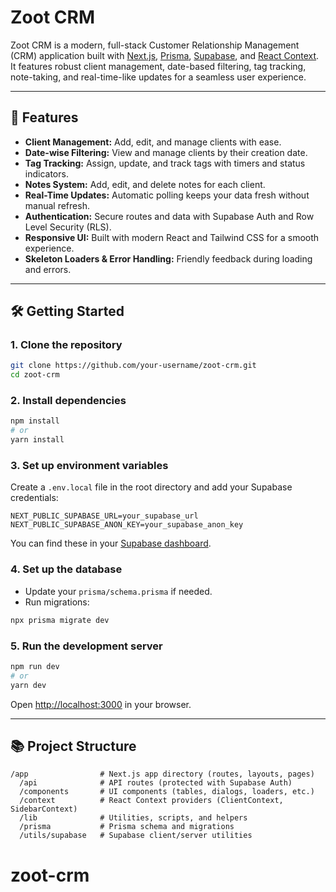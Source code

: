 # Zoot CRM

Zoot CRM is a modern, full-stack Customer Relationship Management (CRM) application built with [Next.js](https://nextjs.org), [Prisma](https://www.prisma.io/), [Supabase](https://supabase.com/), and [React Context](https://react.dev/reference/react/createContext). It features robust client management, date-based filtering, tag tracking, note-taking, and real-time-like updates for a seamless user experience.

---

## 🚀 Features

- **Client Management:** Add, edit, and manage clients with ease.
- **Date-wise Filtering:** View and manage clients by their creation date.
- **Tag Tracking:** Assign, update, and track tags with timers and status indicators.
- **Notes System:** Add, edit, and delete notes for each client.
- **Real-Time Updates:** Automatic polling keeps your data fresh without manual refresh.
- **Authentication:** Secure routes and data with Supabase Auth and Row Level Security (RLS).
- **Responsive UI:** Built with modern React and Tailwind CSS for a smooth experience.
- **Skeleton Loaders & Error Handling:** Friendly feedback during loading and errors.

---

## 🛠️ Getting Started

### 1. Clone the repository

```bash
git clone https://github.com/your-username/zoot-crm.git
cd zoot-crm
```

### 2. Install dependencies

```bash
npm install
# or
yarn install
```

### 3. Set up environment variables

Create a `.env.local` file in the root directory and add your Supabase credentials:

```env
NEXT_PUBLIC_SUPABASE_URL=your_supabase_url
NEXT_PUBLIC_SUPABASE_ANON_KEY=your_supabase_anon_key
```

You can find these in your [Supabase dashboard](https://supabase.com/dashboard/project/_/settings/api).

### 4. Set up the database

- Update your `prisma/schema.prisma` if needed.
- Run migrations:

```bash
npx prisma migrate dev
```

### 5. Run the development server

```bash
npm run dev
# or
yarn dev
```

Open [http://localhost:3000](http://localhost:3000) in your browser.

---

## 📚 Project Structure

```
/app                # Next.js app directory (routes, layouts, pages)
  /api              # API routes (protected with Supabase Auth)
  /components       # UI components (tables, dialogs, loaders, etc.)
  /context          # React Context providers (ClientContext, SidebarContext)
  /lib              # Utilities, scripts, and helpers
  /prisma           # Prisma schema and migrations
  /utils/supabase   # Supabase client/server utilities
```

# zoot-crm
